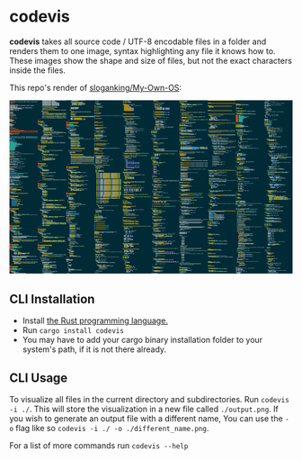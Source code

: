 # codevis

**codevis** takes all source code / UTF-8 encodable files in a folder and renders them to one image, syntax highlighting any file it knows how to. These images show the shape and size of files, but not the exact characters inside the files.

This repo's render of [sloganking/My-Own-OS](https://github.com/sloganking/My-Own-OS/tree/6e555c05ce46dcc13904eb41cc4b3ccde61032b5):

![](./assets/code.png)

## CLI Installation

- Install [the Rust programming language.](https://www.rust-lang.org/)
- Run `cargo install codevis`
- You may have to add your cargo binary installation folder to your system's path, if it is not there already.

## CLI Usage

To visualize all files in the current directory and subdirectories. Run `codevis -i ./`. This will store the visualization in a new file called `./output.png`. If you wish to generate an output file with a different name, You can use the `-o` flag like so `codevis -i ./ -o ./different_name.png`.

For a list of more commands run `codevis --help`

